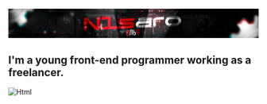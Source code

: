 [![Header](https://github.com/IluF1/IluF1/blob/main/assets/n1saro.png)](https://kwork.ru/user/n1saro)
## I'm a young front-end programmer working as a freelancer.
![Html](https://img.shields.io/badge/HTML-0b0a0b?style=for-the-badge&logo=HTML)
